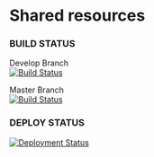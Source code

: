 # Shared resources

### **BUILD STATUS** 
Develop Branch<br />
[![Build Status](https://pingdong.visualstudio.com/Newmoon/_apis/build/status/Shared?branchName=develop)](https://pingdong.visualstudio.com/Newmoon/_build/latest?definitionId=33&branchName=develop) 

Master Branch<br />
[![Build Status](https://pingdong.visualstudio.com/Newmoon/_apis/build/status/Shared?branchName=master)](https://pingdong.visualstudio.com/Newmoon/_build/latest?definitionId=33&branchName=master)

### **DEPLOY STATUS**

[![Deployment Status](https://pingdong.vsrm.visualstudio.com/_apis/public/Release/badge/e91eaf4f-be05-424d-b72e-fc1d8aab16fc/5/12)](https://pingdong.visualstudio.com/Newmoon/_release?view=all&_a=releases&definitionId=5)
